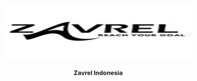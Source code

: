 <h4 align="center"> <img src="https://github.com/InYourG00D1/InYourG00D1/blob/main/z.jpg" width="600" height="150"> </h4>
<h3 align="center"> Zavrel Indonesia </h3>


